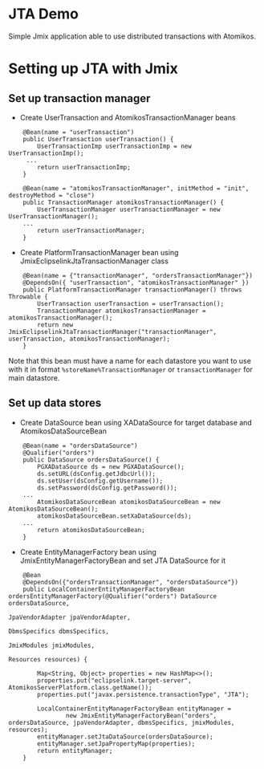 # JTA Demo

Simple Jmix application able to use distributed transactions with Atomikos.


# Setting up JTA with Jmix

## Set up transaction manager

- Create UserTransaction and AtomikosTransactionManager beans
```
    @Bean(name = "userTransaction")
    public UserTransaction userTransaction() {
        UserTransactionImp userTransactionImp = new UserTransactionImp();
     ...
        return userTransactionImp;
    }

    @Bean(name = "atomikosTransactionManager", initMethod = "init", destroyMethod = "close")
    public TransactionManager atomikosTransactionManager() {
        UserTransactionManager userTransactionManager = new UserTransactionManager();
    ...
        return userTransactionManager;
    }
```
- Create PlatformTransactionManager bean using JmixEclipselinkJtaTransactionManager class
```
    @Bean(name = {"transactionManager", "ordersTransactionManager"})
    @DependsOn({ "userTransaction", "atomikosTransactionManager" })
    public PlatformTransactionManager transactionManager() throws Throwable {
        UserTransaction userTransaction = userTransaction();
        TransactionManager atomikosTransactionManager = atomikosTransactionManager();
        return new JmixEclipselinkJtaTransactionManager("transactionManager", userTransaction, atomikosTransactionManager);
    }
```
Note that this bean must have a name for each datastore you want to use with it in format `%storeName%TransactionManager` or `transactionManager` for main datastore.
## Set up data stores

- Create DataSource bean using XADataSource for target database and AtomikosDataSourceBean
```
    @Bean(name = "ordersDataSource")
    @Qualifier("orders")
    public DataSource ordersDataSource() {
        PGXADataSource ds = new PGXADataSource();
        ds.setURL(dsConfig.getJdbcUrl());
        ds.setUser(dsConfig.getUsername());
        ds.setPassword(dsConfig.getPassword());
    ...
        AtomikosDataSourceBean atomikosDataSourceBean = new AtomikosDataSourceBean();
        atomikosDataSourceBean.setXaDataSource(ds);
    ...
        return atomikosDataSourceBean;
    }
```

- Create EntityManagerFactory bean using JmixEntityManagerFactoryBean and set JTA DataSource for it
```
    @Bean
    @DependsOn({"ordersTransactionManager", "ordersDataSource"})
    public LocalContainerEntityManagerFactoryBean ordersEntityManagerFactory(@Qualifier("orders") DataSource ordersDataSource,
                                                                             JpaVendorAdapter jpaVendorAdapter,
                                                                             DbmsSpecifics dbmsSpecifics,
                                                                             JmixModules jmixModules,
                                                                             Resources resources) {

        Map<String, Object> properties = new HashMap<>();
        properties.put("eclipselink.target-server", AtomikosServerPlatform.class.getName());
        properties.put("javax.persistence.transactionType", "JTA");

        LocalContainerEntityManagerFactoryBean entityManager =
                new JmixEntityManagerFactoryBean("orders", ordersDataSource, jpaVendorAdapter, dbmsSpecifics, jmixModules, resources);
        entityManager.setJtaDataSource(ordersDataSource);
        entityManager.setJpaPropertyMap(properties);
        return entityManager;
    }
```